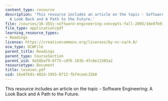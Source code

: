```yaml
---
content_type: resource
description: 'This resource includes an article on the topic - Software Engineering:
  A Look Back and A Path to the Future.'
file: /courses/16-355j-software-engineering-concepts-fall-2005/16e8fb91482d19558712fbf4cedc32b0_leveson.pdf
file_type: application/pdf
learning_resource_types:
- Readings
license: https://creativecommons.org/licenses/by-nc-sa/4.0/
ocw_type: OCWFile
parent_title: Readings
parent_type: CourseSection
parent_uid: 9a58baf9-6f75-cdf6-103b-4fc8e13305a2
resourcetype: Document
title: leveson.pdf
uid: 16e8fb91-482d-1955-8712-fbf4cedc32b0
---
```

This resource includes an article on the topic - Software Engineering: A Look Back and A Path to the Future.